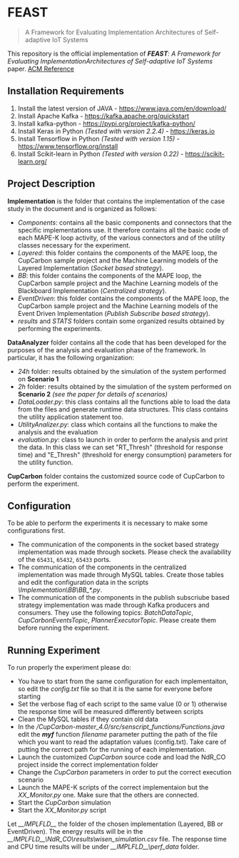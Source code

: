 # FEAST
> A Framework for Evaluating Implementation Architectures of Self-adaptive IoT Systems

This repository is the official implementation of ***FEAST**: A Framework for Evaluating ImplementationArchitectures of Self-adaptive IoT Systems* paper.
<a href="https://dl.acm.org/doi/10.1145/3477314.3507146">ACM Reference</a>

## Installation Requirements
1. Install the latest version of JAVA - https://www.java.com/en/download/
2. Install Apache Kafka - https://kafka.apache.org/quickstart
3. Install kafka-python - https://pypi.org/project/kafka-python/
4. Install Keras in Python *(Tested with version 2.2.4)* - https://keras.io
5. Install Tensorflow in Python *(Tested with version 1.15)* - https://www.tensorflow.org/install
6. Install Scikit-learn in Python *(Tested with version 0.22)* - https://scikit-learn.org/

## Project Description
**Implementation** is the folder that contains the implementation of the case study in the document and is organized as follows: 
- *Components*: contains all the basic components and connectors that the specific implementations use. It therefore contains all the basic code of each MAPE-K loop activity, of the various connectors and of the utility classes necessary for the experiment.
- *Layered*: this folder contains the components of the MAPE loop, the CupCarbon sample project and the Machine Learning models of the Layered Implementation (*Socket based strategy*).
- *BB*: this folder contains the components of the MAPE loop, the CupCarbon sample project and the Machine Learning models of the Blackboard Implementation (*Centralized strategy*).
- *EventDriven*: this folder contains the components of the MAPE loop, the CupCarbon sample project and the Machine Learning models of the Event Driven Implementation (*Publish Subscribe based strategy*).
- *results* and *STATS* folders contain some organized results obtained by performing the experiments.

**DataAnalyzer** folder contains all the code that has been developed for the purposes of the analysis and evaluation phase of the framework. In particular, it has the following organization:
- *24h* folder: results obtained by the simulation of the system performed on **Scenario 1** 
- *2h* folder: results obtained by the simulation of the system performed on **Scenario 2** *(see the paper for details of scenarios)*
- *DataLoader.py*: this class contains all the functions able to load the data from the files and generate runtime data structures. This class contains the utility application statement too.
- *UtilityAnalizer.py*: class which contains all the functions to make the analysis and the evaluation
- *evaluation.py*: class to launch in order to perform the analysis and print the data. In this class we can set "RT\_Thresh" (threshold for response time) and "E\_Thresh" (threshold for energy consumption) parameters for the utility function.

**CupCarbon** folder contains the customized source code of CupCarbon to perform the experiment.

## Configuration
To be able to perform the experiments it is necessary to make some configurations first. 
- The communication of the components in the socket based strategy implementation was made through sockets. Please check the availability of the `65431`, `65432`, `65433` ports.
- The communication of the components in the centralized implementation was made through MySQL tables. Create those tables and edit the configuration data in the scripts *\Implementation\BB\BB_\*.py*. 
- The communication of the components in the publish subscriube based strategy implementation was made through Kafka producers and consumers. They use the following topics: *BatchDataTopic*, *CupCarbonEventsTopic*, *PlannerExecutorTopic*. Please create them before running the experiment.

## Running Experiment
To run properly the experiment please do:
- You have to start from the same configuration for each implementaiton, so edit the *config.txt* file so that it is the same for everyone before starting
- Set the verbose flag of each script to the same value (0 or 1) otherwise the response time will be measured differently between scripts
- Clean the MySQL tables if they contain old data
- In the */CupCarbon-master_4.0/src/senscript_functions/Functions.java* edit the ***myf*** function *filename* parameter putting the path of the file which you want to read the adaptation values (config.txt). Take care of putting the correct path for the running of each implementation.
- Launch the customized *CupCarbon* source code and load the NdR_CO project inside the correct implementation folder
- Change the *CupCarbon* parameters in order to put the correct execution scenario
- Launch the MAPE-K scripts of the correct implementaion but the *XX_Monitor.py* one. Make sure that the others are connected.
- Start the *CupCarbon* simulation
- Start the *XX_Monitor.py* script

Let *\_\_IMPLFLD\_\_* the folder of the chosen implementation (Layered, BB or EventDriven). 
The energy results will be in the *\_\_IMPLFLD\_\_\NdR_CO\results\wisen\_simulation.csv* file. 
The response time and CPU time results will be under *\_\_IMPLFLD\_\_\perf\_data* folder.
